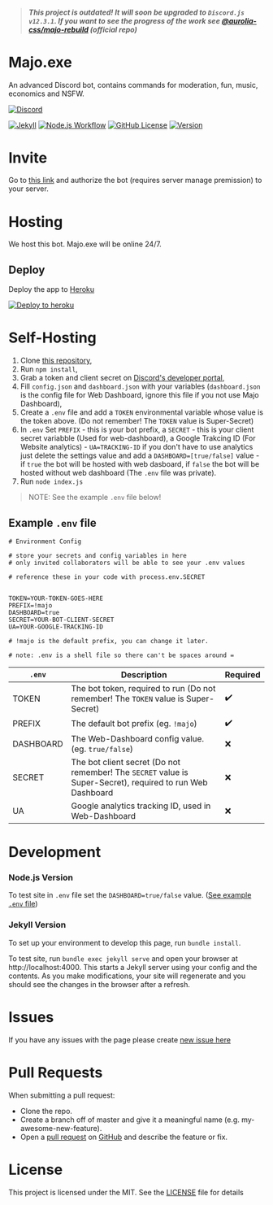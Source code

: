 > #### *This project is outdated! It will soon be upgraded to `Discord.js v12.3.1`. If you want to see the progress of the work see [@aurolia-css/majo-rebuild](https://github.com/aurolia-css/majo-rebuild) (official repo)*

# Majo.exe

An advanced Discord bot, contains commands for moderation, fun, music, economics and NSFW.

[![Discord](https://discord.com/api/guilds/666599184844980224/widget.png?style=banner2)](https://igorkowalczyk.github.io/majobot/server)

[![Jekyll](https://github.com/IgorKowalczyk/majobot/workflows/Jekyll/badge.svg)](https://igorkowalczyk.github.io/majobot)
[![Node.js Workflow](https://github.com/igorkowalczyk/majobot/workflows/Node.js%20Workflow/badge.svg)](https://igorkowalczyk.github.io/majobot)
[![GitHub License](https://img.shields.io/github/license/igorkowalczyk/majobot?color=%2334D058&logo=github&logoColor=959DA5&labelColor=24292E)](https://igorkowalczyk.github.io/majobot)
[![Version](https://img.shields.io/github/package-json/v/igorkowalczyk/majobot?color=%2334D058&logo=github&logoColor=959DA5&labelColor=24292E)](https://github.com/igorkowalczyk/majobot/releases)

# Invite

Go to [this link](https://igorkowalczyk.github.io/majobot/authorize) and authorize the bot (requires server manage premission) to your server.

# Hosting

We host this bot. Majo.exe will be online 24/7.

## Deploy
Deploy the app to [Heroku](https://heroku.com)

[![Deploy to heroku](https://www.herokucdn.com/deploy/button.png)](https://heroku.com/deploy?template=https://github.com/igorkowalczyk/majobot/tree/master)

# Self-Hosting

1. Clone [this repository](https://github.com/igorkowalczyk/majobot),
2. Run `npm install`,
3. Grab a token and client secret on [Discord's developer portal](https://discord.com/developers/applications),
4. Fill `config.json` and `dashboard.json` with your variables (`dashboard.json` is the config file for Web Dashboard, ignore this file if you not use Majo Dashboard),
5. Create a `.env` file and add a `TOKEN` environmental variable whose value is the token above. (Do not remember! The `TOKEN` value is Super-Secret)
6. In `.env` Set `PREFIX` - this is your bot prefix, a `SECRET` - this is your client secret variabble (Used for web-dashboard), a Google Trakcing ID (For Website analytics) - `UA=TRACKING-ID` if you don't have to use analytics just delete the settings value and add a `DASHBOARD=[true/false]` value - if `true` the bot will be hosted with web dasboard, if `false` the bot will be hosted without web dashboard (The `.env` file was private).
7. Run `node index.js`
> NOTE: See the example `.env` file below!
## Example `.env` file

```
# Environment Config

# store your secrets and config variables in here
# only invited collaborators will be able to see your .env values

# reference these in your code with process.env.SECRET


TOKEN=YOUR-TOKEN-GOES-HERE
PREFIX=!majo
DASHBOARD=true
SECRET=YOUR-BOT-CLIENT-SECRET
UA=YOUR-GOOGLE-TRACKING-ID

# !majo is the default prefix, you can change it later.

# note: .env is a shell file so there can't be spaces around =

```
| `.env` | Description | Required |
|---|---|---|
| TOKEN | The bot token, required to run (Do not remember! The `TOKEN` value is Super-Secret) | :heavy_check_mark: |
| PREFIX | The default bot prefix (eg. `!majo`) | :heavy_check_mark: |
| DASHBOARD | The Web-Dashboard config value. (eg. `true/false`) | :x: |
| SECRET | The bot client secret (Do not remember! The `SECRET` value is Super-Secret), required to run Web Dashboard | :x: |
| UA | Google analytics tracking ID, used in Web-Dashboard | :x: |

# Development

### Node.js Version

To test site in `.env` file set the `DASHBOARD=true/false` value. ([See example `.env` file](#example-env-file))

### Jekyll Version
To set up your environment to develop this page, run `bundle install`.

To test site, run `bundle exec jekyll serve` and open your browser at http://localhost:4000. This starts a Jekyll server using your config and the contents. As you make modifications, your site will regenerate and you should see the changes in the browser after a refresh.

# Issues
If you have any issues with the page please create [new issue here](https://github.com/igorkowalczyk/majobot/issues)

# Pull Requests
When submitting a pull request:

- Clone the repo.
- Create a branch off of master and give it a meaningful name (e.g. my-awesome-new-feature).
- Open a [pull request](https://github.com/igorkowalczyk/majobot/pulls) on [GitHub](https://github.com) and describe the feature or fix.

# License
This project is licensed under the MIT. See the [LICENSE](https://github.com/igorkowalczyk/majobot/blob/master/license.md) file for details

